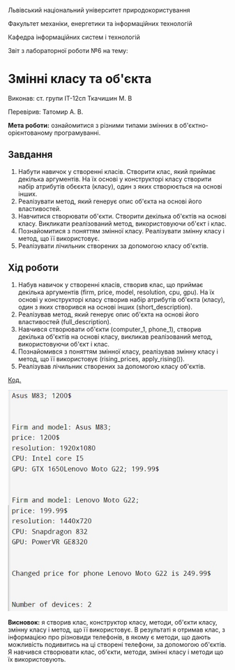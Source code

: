 Львівський національний університет природокористування

Факультет механіки, енергетики та інформаційних технологій

Кафедра інформаційних систем і технологій 

Звіт з лабораторної роботи №6
на тему: 

# Змінні класу та об'єкта

Виконав: ст. групи ІТ-12сп Ткачишин М. В

Перевірив: Татомир А. В.

**Мета роботи:** ознайомитися з різними типами змінних в об'єктно-орієнтованому програмуванні.

## Завдання
1. Набути навичок у створенні класів. Створити клас, який приймає декілька аргументів. На їх основі у конструкторі класу створити набір атрибутів обєєкта (класу), один з яких створюється на основі інших. 
2. Реалізувати метод, який генерує опис об'єкта на основі його властивостей.
3. Навчитися створювати об'єкти. Створити декілька об'єктів на основі класу. Викликати реалізований метод, використовуючи об'єкт і клас. 
4. Познайомитися з поняттям змінної класу. Реалізувати змінну класу і метод, що її використовує. 
5. Реалізувати лічильник створених за допомогою класу об'єктів.

## Хід роботи
1. Набув навичок у створенні класів, створив клас, що приймає декілька аргументів (firm, price, model, resolution, cpu, gpu). На їх основі у конструкторі класу створив набір атрибутів об'єкта (класу), один з яких створився на основі інших (short_description).
2. Реалізував метод, який генерує опис об'єкта на основі його властивостей (full_description).
3. Навчився створювати об'єкти (computer_1, phone_1), створив декілька об'єктів на основі класу, викликав реалізований метод, використовуючи об'єкт і клас.
4. Познайомився з поняттям змінної класу, реалізував змінну класу і метод, що її використовує (rising_prices, apply_rising()).
5. Реалізував лічильник створених за допомогою класу об'єктів.

[Код.](./main.py)

![Результат виконання коду №2.](./photo-1.jpg)

**Висновок:** я створив клас, конструктор класу, методи, об'єкти класу, змінну класу і метод, що її використовує. В результаті я отримав клас, з інформацією про різновиди телефонів, в якому є методи, що дають можливість подивитись на ці створені телефони, за допомогою об'єктів. Я навчився створювати клас, об'єкти, методи, змінні класу і методи що їх використовують.